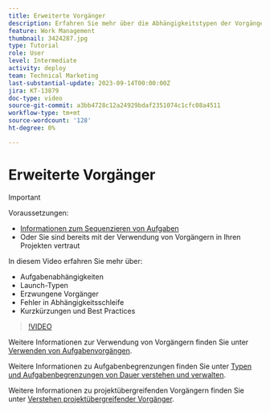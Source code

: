 ```yaml
---
title: Erweiterte Vorgänger
description: Erfahren Sie mehr über die Abhängigkeitstypen der Vorgängerversion, die Typen der Verzögerung, die erzwungenen Vorgänger, Abhängigkeitsschleiffehler und einige Tastenkombinationen und Best Practices.
feature: Work Management
thumbnail: 3424287.jpg
type: Tutorial
role: User
level: Intermediate
activity: deploy
team: Technical Marketing
last-substantial-update: 2023-09-14T00:00:00Z
jira: KT-13879
doc-type: video
source-git-commit: a3bb4728c12a24929bdaf2351074c1cfc08a4511
workflow-type: tm+mt
source-wordcount: '128'
ht-degree: 0%

---
```


# Erweiterte Vorgänger

>[!IMPORTANT]
>
>Voraussetzungen:
>
>* [Informationen zum Sequenzieren von Aufgaben](https://experienceleague.adobe.com/docs/workfront-learn/tutorials-workfront/manage-work/tasks/learn-to-sequence-tasks.html?lang=en)
>* Oder Sie sind bereits mit der Verwendung von Vorgängern in Ihren Projekten vertraut

In diesem Video erfahren Sie mehr über:

* Aufgabenabhängigkeiten
* Launch-Typen
* Erzwungene Vorgänger
* Fehler in Abhängigkeitsschleife
* Kurzkürzungen und Best Practices

>[!VIDEO](https://video.tv.adobe.com/v/3424287/?quality=12&learn=on)

Weitere Informationen zur Verwendung von Vorgängern finden Sie unter [Verwenden von Aufgabenvorgängen](https://experienceleague.adobe.com/docs/workfront/using/manage-work/tasks/use-task-predecessors/use-task-predecessors.html).

Weitere Informationen zu Aufgabenbegrenzungen finden Sie unter [Typen und Aufgabenbegrenzungen von Dauer verstehen und verwalten](https://experienceleague.adobe.com/docs/workfront-learn/tutorials-workfront/manage-work/intermediate-projects/understand-and-manage-duration-types-and-task-constraints.html).

Weitere Informationen zu projektübergreifenden Vorgängern finden Sie unter [Verstehen projektübergreifender Vorgänger](https://experienceleague.adobe.com/docs/workfront-learn/tutorials-workfront/manage-work/intermediate-projects/understand-cross-project-predecessors.html).
